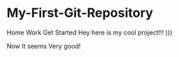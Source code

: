 # My-First-Git-Repository
Home Work Get Started Hey here is my cool project!!! )))

Now It seems Very good!